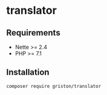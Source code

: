 # translator

Requirements
------------
- Nette >= 2.4
- PHP >= 7.1

Installation
------------

```
composer require griston/translator
```